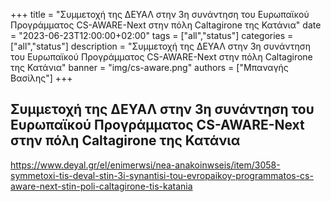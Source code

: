 +++
title = "Συμμετοχή της ΔΕΥΑΛ στην 3η συνάντηση του Ευρωπαϊκού Προγράμματος CS-AWARE-Next στην πόλη Caltagirone της Κατάνια"
date = "2023-06-23T12:00:00+02:00"
tags = ["all","status"]
categories = ["all","status"]
description = "Συμμετοχή της ΔΕΥΑΛ στην 3η συνάντηση του Ευρωπαϊκού Προγράμματος CS-AWARE-Next στην πόλη Caltagirone της Κατάνια"
banner = "img/cs-aware.png"
authors = ["Μπαναγής Βασίλης"]
+++

## Συμμετοχή της ΔΕΥΑΛ στην 3η συνάντηση του Ευρωπαϊκού Προγράμματος CS-AWARE-Next στην πόλη Caltagirone της Κατάνια

https://www.deyal.gr/el/enimerwsi/nea-anakoinwseis/item/3058-symmetoxi-tis-deval-stin-3i-synantisi-tou-evropaikoy-programmatos-cs-aware-next-stin-poli-caltagirone-tis-katania

